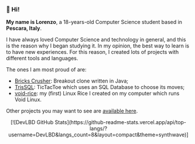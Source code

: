 ### 👋 Hi!
**My name is Lorenzo**, a 18-years-old Computer Science student based in **Pescara, Italy**.

I have always loved Computer Science and technology in general, and this is the reason why I began studying it.
In my opinion, the best way to learn is to have new experiences. For this reason, I created lots of projects with different tools and languages.

The ones I am most proud of are: 
 - [Bricks Crusher](https://github.com/DevLBD/Breakout-Java): Breakout clone written in Java;
 - [TrisSQL](https://github.com/DevLBD/TrisSQL): TicTacToe which uses an SQL Database to choose its moves;
 - [void-rice](https://github.com/DevLBD/void-rice): my (first) Linux Rice I created on my computer which runs Void Linux.

Other projects you may want to see are [available here](https://github.com/DevLBD?tab=repositories).

<div align="center">
 [![DevLBD GitHub Stats](https://github-readme-stats.vercel.app/api/top-langs/?username=DevLBD&langs_count=8&layout=compact&theme=synthwave)]
</div>
